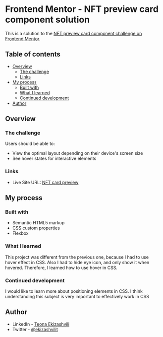 # Frontend Mentor - NFT preview card component solution

This is a solution to the [NFT preview card component challenge on Frontend Mentor](https://www.frontendmentor.io/challenges/nft-preview-card-component-SbdUL_w0U).

## Table of contents

- [Overview](#overview)
  - [The challenge](#the-challenge)
  - [Links](#links)
- [My process](#my-process)
  - [Built with](#built-with)
  - [What I learned](#what-i-learned)
  - [Continued development](#continued-development)
- [Author](#author)

## Overview

### The challenge

Users should be able to:

- View the optimal layout depending on their device's screen size
- See hover states for interactive elements

### Links

- Live Site URL: [NFT card preview](https://ekizashvilit.github.io/NFT-card-preview/)

## My process

### Built with

- Semantic HTML5 markup
- CSS custom properties
- Flexbox

### What I learned

This project was different from the previous one, because I had to use hover effect in CSS. Also I had to hide eye icon, and only show it when hovered. Therefore, I learned how to use hover in CSS.

### Continued development

I would like to learn more about positioning elements in CSS. I think understanding this subject is very important to effectively work in CSS

## Author

- LinkedIn - [Teona Ekizashvili](https://www.linkedin.com/in/teona-ekizashvili-ba5725239/)
- Twitter - [@ekizashvilit](https://twitter.com/ekizashvilit)
